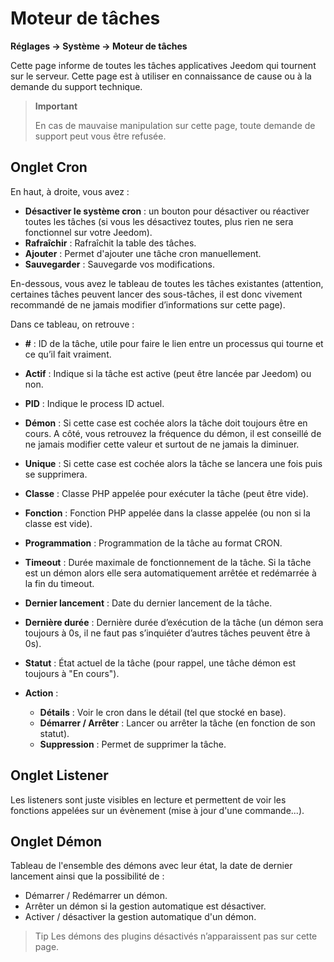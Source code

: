 # Moteur de tâches
**Réglages → Système → Moteur de tâches**

Cette page informe de toutes les tâches applicatives Jeedom qui tournent sur le serveur.
Cette page est à utiliser en connaissance de cause ou à la demande du support technique.

> **Important**
>
> En cas de mauvaise manipulation sur cette page, toute demande de support peut vous être refusée.

## Onglet Cron

En haut, à droite, vous avez :

- **Désactiver le système cron** : un bouton pour désactiver ou réactiver toutes les tâches (si vous les désactivez toutes, plus rien ne sera fonctionnel sur votre Jeedom).
- **Rafraîchir** : Rafraîchit la table des tâches.
- **Ajouter** : Permet d'ajouter une tâche cron manuellement.
- **Sauvegarder** : Sauvegarde vos modifications.

En-dessous, vous avez le tableau de toutes les tâches existantes (attention, certaines tâches peuvent lancer des sous-tâches, il est donc vivement recommandé de ne jamais modifier d’informations sur cette page).

Dans ce tableau, on retrouve :

- **\#** : ID de la tâche, utile pour faire le lien entre un processus qui tourne et ce qu’il fait vraiment.
- **Actif** : Indique si la tâche est active (peut être lancée par Jeedom) ou non.
- **PID** : Indique le process ID actuel.
- **Démon** : Si cette case est cochée alors la tâche doit toujours être en cours. A côté, vous retrouvez la fréquence du démon, il est conseillé de ne jamais modifier cette valeur et surtout de ne jamais la diminuer.
- **Unique** : Si cette case est cochée alors la tâche se lancera une fois puis se supprimera.
- **Classe** : Classe PHP appelée pour exécuter la tâche (peut être vide).
- **Fonction** : Fonction PHP appelée dans la classe appelée (ou non si la classe est vide).
- **Programmation** : Programmation de la tâche au format CRON.
- **Timeout** : Durée maximale de fonctionnement de la tâche. Si la tâche est un démon alors elle sera automatiquement arrêtée et redémarrée à la fin du timeout.
- **Dernier lancement** : Date du dernier lancement de la tâche.
- **Dernière durée** : Dernière durée d’exécution de la tâche (un démon sera toujours à 0s, il ne faut pas s’inquiéter d’autres tâches peuvent être à 0s).
- **Statut** : État actuel de la tâche (pour rappel, une tâche démon est toujours à "En cours").

- **Action** :
    - **Détails** : Voir le cron dans le détail (tel que stocké en base).
    - **Démarrer / Arrêter** : Lancer ou arrêter la tâche (en fonction de son statut).
    - **Suppression** : Permet de supprimer la tâche.


## Onglet Listener

Les listeners sont juste visibles en lecture et permettent de voir les fonctions appelées sur un évènement (mise à jour d'une commande...).

## Onglet Démon

Tableau de l'ensemble des démons avec leur état, la date de dernier lancement ainsi que la possibilité de :
- Démarrer / Redémarrer un démon.
- Arrêter un démon si la gestion automatique est désactiver.
- Activer / désactiver la gestion automatique d'un démon.

> Tip
> Les démons des plugins désactivés n’apparaissent pas sur cette page.
